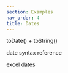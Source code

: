 ```yaml
---
section: Examples 
nav_order: 4
title: Dates
---
```



toDate() + toString()

date syntax reference

excel dates

